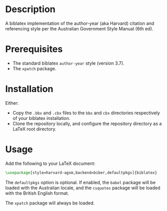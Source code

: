 # Description

A biblatex implementation of the author-year (aka Harvard) citation and referencing style per the Australian Government Style Manual (6th ed). 

# Prerequisites

* The standard biblatex `author-year` style (version 3.7).
* The `xpatch` package.

# Installation

Either:
* Copy the `.bbx` and `.cbx` files to the `bbx` and `cbx` directories respectively of your biblatex installation.
* Clone the repository locally, and configure the repository directory as a LaTeX root directory.

# Usage

Add the following to your LaTeX document:
```latex
\usepackage[style=harvard-agsm,backend=biber,defaultpkgs]{biblatex}
```

The `defaultpkgs` option is optional.  If enabled, the `babel` package will be loaded with the Australian locale, and the `csquotes` package will be loaded with the British English format.

The `xpatch` package will always be loaded.